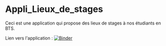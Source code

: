 # Appli_Lieux_de_stages
Ceci est une application qui propose des lieux de stages à nos étudiants en BTS.

Lien vers l'application :
[![Binder](https://mybinder.org/badge_logo.svg)](https://mybinder.org/v2/gh/dfialaire/Appli_Lieux_de_stages/HEAD?urlpath=%2Fvoila%2Frender%2FLieux_de_stages.ipynb)


